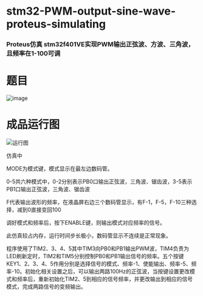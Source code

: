 # stm32-PWM-output-sine-wave-proteus-simulating
### Proteus仿真 stm32f401VE实现PWM输出正弦波、方波、三角波，且频率在1-100可调

# 题目

![image](https://user-images.githubusercontent.com/61747149/194799274-8cd1746e-95de-4027-a838-27941f98b541.png)

# 成品运行图

![运行图](https://user-images.githubusercontent.com/61747149/194799849-2a9a4d79-831a-49f2-9e68-f060212f1221.png)


仿真中

MODE为模式键，模式显示在最左边数码管。

0-5共六种模式中，0-2分别表示PB0口输出正弦波，三角波、锯齿波，3-5表示PB1口输出正弦波，三角波、锯齿波

F代表输出波形的频率，在液晶屏右边三个数码管显示，有F-1，F-5，F-10三种选择，减到0直接变回100

调好模式和频率后，按下ENABLE键，则输出模式对应频率的信号。

此仿真较占内存，运行时间步长极小，数码管显示不连续是正常现象。


程序使用了TIM2、3、4、5其中TIM3向PB0和PB1输出PWM波，TIM4负责为LED刷新定时，TIM2和TIM5分别控制PB0和PB1输出信号的频率。五个按键KEY1、2、3、4、5作用分别是选择信号的模式、频率-1、使能输出、频率-5、频率-10。初始化相关设置之后，可以输出两路100Hz的正弦波，当按键设置更改模式和频率后，重新初始化TIM2、5到相应的信号频率，并更改输出到相应的信号模式，完成两路信号的变频输出。
